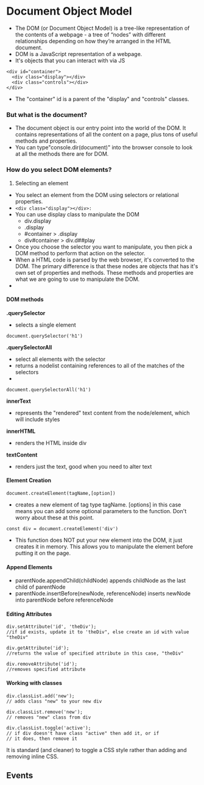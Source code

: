 # Document Object Model
- The DOM (or Document Object Model) is a tree-like representation of the contents of a webpage - a tree of “nodes” with different relationships depending on how they’re arranged in the HTML document.
- DOM is a JavaScript representation of a webpage.
- It's objects that you can interact with via JS

```
<div id="container">
  <div class="display"></div>
  <div class="controls"></div>
</div>
```
- The "container" id is a parent of the "display" and "controls" classes.

### But what is the document?
- The document object is our entry point into the world of the DOM. It contains representations of all the content on a page, plus tons of useful methods and properties.
- You can type"console.dir(document)" into the browser console to look at all the methods there are for DOM.

### How do you select DOM elements?
1. Selecting an element
- You select an element from the DOM using selectors or relational properties.
 - ```<div class="display"></div>:``` 
 - You can use display class to manipulate the DOM
   - div.display
   - .display
   - #container > .display
   - div#container > div.d##play
- Once you choose the selector you want to manipulate, you then pick a DOM method to perform that action on the selector.
- When a HTML code is parsed by the web browser, it's converted to the DOM. The primary difference is that these nodes are objects that has it's own set of properties and methods. These methods and properties are what we are going to use to manipulate the DOM.
-
#### DOM methods

**.querySelector**

- selects a single element
```
document.querySelector('h1')
```

**.querySelectorAll**

- select all elements with the selector
- returns a nodelist containing references to all of the matches of the selectors
- 

```
document.querySelectorAll('h1')
```
**innerText**

- represents the "rendered" text content from the node/element, which will include styles

**innerHTML**

- renders the HTML inside div

**textContent**
- renders just the text, good when you need to alter text

#### Element Creation
```
document.createElement(tagName,[option])
```
- creates a new element of tag type tagName. [options] in this case means you can add some optional parameters to the function. Don't worry about these at this point.

```
const div = document.createElement('div')
```

- This function does NOT put your new element into the DOM, it just creates it in memory. This allows you to manipulate the element before putting it on the page.

#### Append Elements
- parentNode.appendChild(childNode) appends childNode as the last child of parentNode
- parentNode.insertBefore(newNode, referenceNode) inserts newNode into parentNode before referenceNode

#### Editing Attributes
 ```
 div.setAttribute('id', 'theDiv');
 //if id exists, update it to 'theDiv", else create an id with value "theDiv"
 
 div.getAttribute('id');
 //returns the value of specified attribute in this case, "theDiv"
 
 div.removeAttribute('id');
 //removes specified attribute
 ```

#### Working with classes
```
div.classList.add('new');                                      
// adds class "new" to your new div

div.classList.remove('new');                                   
// removes "new" class from div

div.classList.toggle('active');                                
// if div doesn't have class "active" then add it, or if
// it does, then remove it
```
It is standard (and cleaner) to toggle a CSS style rather than adding and removing inline CSS.

## Events


